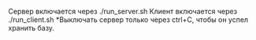 Сервер включается через ./run_server.sh
Клиент включается через ./run_client.sh
*Выключать сервер только через ctrl+C, чтобы он успел хранить базу.
